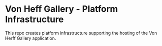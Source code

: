 # Von Heff Gallery - Platform Infrastructure

This repo creates platform infrastructure supporting the hosting of the Von Herff Gallery application.
